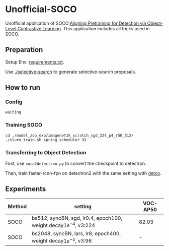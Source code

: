 # Unofficial-SOCO
Unofficial application of SOCO:[Aligning Pretraining for Detection via Object-Level Contrastive Learning](https://arxiv.org/abs/2106.02637). This application includes all tricks used in SOCO.

## Preparation

Setup Env: [requirements.txt](requirements.txt).

Use [./selective-search](selective-search) to generate selective-search proposals.

## How to run
### Config
```
waiting
```

### Training SOCO
```
cd ./model_zoo_exp/imagenet1k_scratch_sgd_224_p4_r50_512/
./slurm_train.sh spring_scheduler 32
```

### Transferring to Object Detection
First, use `soco2detectron.py` to convert the checkpoint to detectron.

Then, train faster-rcnn-fpn on detectron2 with the same setting with [detco](https://github.com/xieenze/DetCo).

## Experiments

| Method | setting | VOC-AP50 |
| - | - | - | 
| SOCO| bs512, syncBN, sgd, lr0.4, epoch100, weight decay$1e^{-4}$, v3:224 | 82.03 |
| SOCO| bs2048, syncBN, lars, lr8, epoch400, weight decay$1e^{-5}$, v3:96| - |
